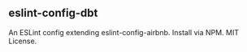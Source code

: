 ## eslint-config-dbt

An ESLint config extending eslint-config-airbnb. Install via NPM. MIT License.